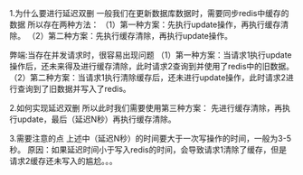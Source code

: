 1.为什么要进行延迟双删
 一般我们在更新数据库数据时，需要同步redis中缓存的数据
 所以存在两种方法：
 （1）第一种方案：先执行update操作，再执行缓存清除。
 （2）第二种方案：先执行缓存清除，再执行update操作。

弊端:当存在并发请求时，很容易出现问题
 （1）第一种方案：当请求1执行update操作后，还未来得及进行缓存清除，此时请求2查询到并使用了redis中的旧数据。
 （2）第二种方案：当请求1执行清除缓存后，还未进行update操作，此时请求2进行查询到了旧数据并写入了redis。

2.如何实现延迟双删
 所以此时我们需要使用第三种方案：
 先进行缓存清除，再执行update，最后（延迟N秒）再执行缓存清除。

3.需要注意的点
 上述中（延迟N秒）的时间要大于一次写操作的时间，一般为3-5秒。
 原因：如果延迟时间小于写入redis的时间，会导致请求1清除了缓存，但是请求2缓存还未写入的尴尬。。。